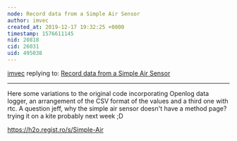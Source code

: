 ```yaml
---
node: Record data from a Simple Air Sensor
author: imvec
created_at: 2019-12-17 19:32:25 +0000
timestamp: 1576611145
nid: 20818
cid: 26031
uid: 495038
---
```




[imvec](../profile/imvec) replying to: [Record data from a Simple Air Sensor](../notes/warren/09-10-2019/record-data-from-a-simple-air-sensor)

----
Here some variations to the original code incorporating Openlog data logger, an arrangement of the CSV format of the values and a third one with rtc. A question jeff, why the simple air sensor doesn't have a method page? trying it on a kite probably next week ;D

https://h2o.regist.ro/s/Simple-Air